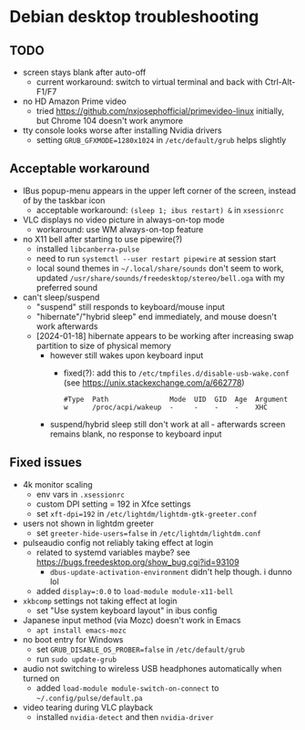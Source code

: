 # Debian desktop troubleshooting

## TODO

- screen stays blank after auto-off
  - current workaround: switch to virtual terminal and back with Ctrl-Alt-F1/F7
- no HD Amazon Prime video
  - tried <https://github.com/nxjosephofficial/primevideo-linux> initially, but
    Chrome 104 doesn't work anymore
- tty console looks worse after installing Nvidia drivers
  - setting `GRUB_GFXMODE=1280x1024` in `/etc/default/grub` helps slightly

## Acceptable workaround

- IBus popup-menu appears in the upper left corner of the screen, instead of by
  the taskbar icon
  - acceptable workaround: `(sleep 1; ibus restart) &` in `xsessionrc`
- VLC displays no video picture in always-on-top mode
  - workaround: use WM always-on-top feature
- no X11 bell after starting to use pipewire(?)
  - installed `libcanberra-pulse`
  - need to run `systemctl --user restart pipewire` at session start
  - local sound themes in `~/.local/share/sounds` don't seem to work, updated
    `/usr/share/sounds/freedesktop/stereo/bell.oga` with my preferred sound
- can't sleep/suspend
  - "suspend" still responds to keyboard/mouse input
  - "hibernate"/"hybrid sleep" end immediately, and mouse doesn't work afterwards
  - [2024-01-18] hibernate appears to be working after increasing swap partition
    to size of physical memory
    - however still wakes upon keyboard input
      - fixed(?): add this to `/etc/tmpfiles.d/disable-usb-wake.conf` (see <https://unix.stackexchange.com/a/662778>)

            #Type  Path               Mode  UID  GID  Age  Argument
            w      /proc/acpi/wakeup  -     -    -    -    XHC

    - suspend/hybrid sleep still don't work at all - afterwards screen remains
      blank, no response to keyboard input

## Fixed issues

- 4k monitor scaling
  - env vars in `.xsessionrc`
  - custom DPI setting = 192 in Xfce settings
  - set `xft-dpi=192` in `/etc/lightdm/lightdm-gtk-greeter.conf`
- users not shown in lightdm greeter
  - set `greeter-hide-users=false` in `/etc/lightdm/lightdm.conf`
- pulseaudio config not reliably taking effect at login
  - related to systemd variables maybe? see <https://bugs.freedesktop.org/show_bug.cgi?id=93109>
    - `dbus-update-activation-environment` didn't help though. i dunno lol
  - added `display=:0.0` to `load-module module-x11-bell`
- `xkbcomp` settings not taking effect at login
  - set "Use system keyboard layout" in ibus config
- Japanese input method (via Mozc) doesn't work in Emacs
  - `apt install emacs-mozc`
- no boot entry for Windows
  - set `GRUB_DISABLE_OS_PROBER=false` in `/etc/default/grub`
  - run `sudo update-grub`
- audio not switching to wireless USB headphones automatically when turned on
  - added `load-module module-switch-on-connect` to `~/.config/pulse/default.pa`
- video tearing during VLC playback
  - installed `nvidia-detect` and then `nvidia-driver`
